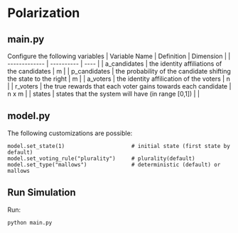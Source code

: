 # Polarization

## main.py

Configure the following variables
| Variable Name | Definition | Dimension |
| ------------- | ---------- | ---- |
| a_candidates | the identity affiliations of the candidates | m |
| p_candidates | the probability of the candidate shifting the state to the right | m |
| a_voters     | the identity affilication of the voters | n |
| r_voters     | the true rewards that each voter gains towards each candidate | n x m |
| states       | states that the system will have (in range [0,1]) | |

## model.py

The following customizations are possible:

```
model.set_state(1)                     # initial state (first state by default)
model.set_voting_rule("plurality")     # plurality(default)
model.set_type("mallows")              # deterministic (default) or mallows
```

## Run Simulation

Run:
```
python main.py
```

